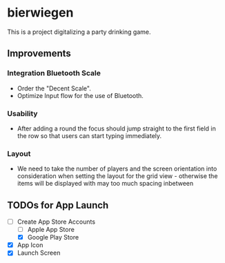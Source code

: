 # bierwiegen

This is a project digitalizing a party drinking game. 

## Improvements

### Integration Bluetooth Scale
- Order the "Decent Scale".
- Optimize Input flow for the use of Bluetooth.

### Usability
- After adding a round the focus should jump straight to the first field
  in the row so that users can start typing immediately.

### Layout
- We need to take the number of players and the screen orientation into
  consideration when setting the layout for the grid view - otherwise the
  items will be displayed with may too much spacing inbetween

## TODOs for App Launch
- [ ] Create App Store Accounts
  - [ ] Apple App Store
  - [x] Google Play Store

- [x] App Icon
- [x] Launch Screen
